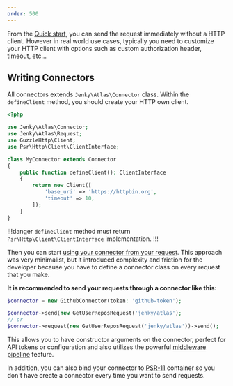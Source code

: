 ```yaml
---
order: 500
---
```


From the [Quick start](../getting-started/quickstart.md#create-request), you can send the request immediately without a HTTP client. However in real world use cases, typically you need to customize your HTTP client with options such as custom authorization header, timeout, etc...

## Writing Connectors

All connectors extends `Jenky\Atlas\Connector` class. Within the `defineClient` method, you should create your HTTP own client.

```php
<?php

use Jenky\Atlas\Connector;
use Jenky\Atlas\Request;
use GuzzleHttp\Client;
use Psr\Http\Client\ClientInterface;

class MyConnector extends Connector
{
    public function defineClient(): ClientInterface
    {
        return new Client([
            'base_uri' => 'https://httpbin.org',
            'timeout' => 10,
        ]);
    }
}
```

!!!danger
`defineClient` method must return `Psr\Http\Client\ClientInterface` implementation.
!!!

Then you can start [using your connector from your request](requests.md#specify-the-connector). This approach was very minimalist, but it introduced complexity and friction for the developer because you have to define a connector class on every request that you make.

**It is recommended to send your requests through a connector like this:**

```php
$connector = new GithubConnector(token: 'github-token');

$connector->send(new GetUserReposRequest('jenky/atlas');
// or
$connector->request(new GetUserReposRequest('jenky/atlas'))->send();
```

This allows you to have constructor arguments on the connector, perfect for API tokens or configuration and also utilizes the powerful [middleware pipeline](../advanced/middleware.md) feature.

In addition, you can also bind your connector to [PSR-11](https://www.php-fig.org/psr/psr-11/) container so you don't have create a connector every time you want to send requests.

